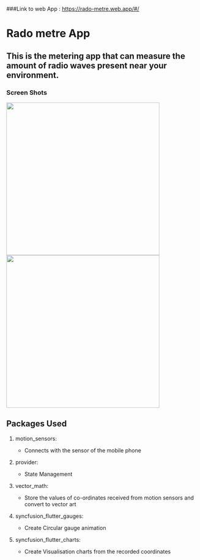﻿###Link to web App : https://rado-metre.web.app/#/
 # Rado metre App

## This is the metering app that can measure the amount of radio waves present near your environment.

### Screen Shots

<p float="left">

  <img src="https://user-images.githubusercontent.com/41485907/218252303-840c40d5-234d-4ab3-88b7-0e288261a7d7.png" width="400">

  
  <img src="https://user-images.githubusercontent.com/41485907/218252235-2150d6ef-f0b2-48b4-b740-828aee1dc894.png" width="400">

</p>

## Packages Used
 1. motion_sensors:
     - Connects with the sensor of the mobile phone
     
 2. provider:
      - State Management
      
 3. vector_math:
      - Store the values of co-ordinates received from motion sensors and convert to vector art
      
 4. syncfusion_flutter_gauges:
      - Create Circular gauge animation
      
 5. syncfusion_flutter_charts:
      - Create Visualisation charts from the recorded coordinates
